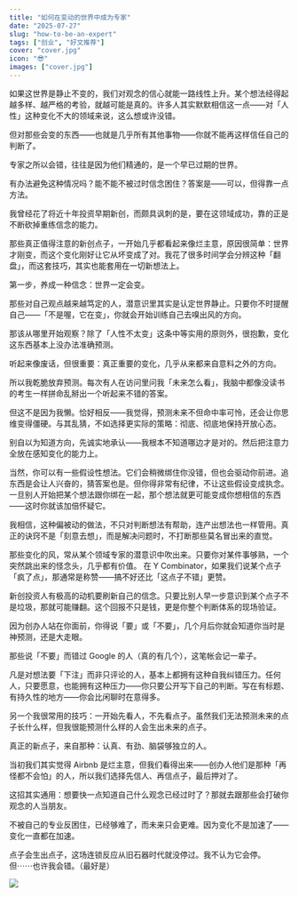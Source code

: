 ```yaml
---
title: "如何在变动的世界中成为专家"
date: "2025-07-27"
slug: "how-to-be-an-expert"
tags: ["创业", "好文推荐"]
cover: "cover.jpg"
icon: "😎"
images: ["cover.jpg"]
---
```

如果这世界是静止不变的，我们对观念的信心就能一路线性上升。某个想法经得起越多样、越严格的考验，就越可能是真的。许多人其实默默相信这一点——对「人性」这种变化不大的领域来说，这么想或许没错。



但对那些会变的东西——也就是几乎所有其他事物——你就不能再这样信任自己的判断了。



专家之所以会错，往往是因为他们精通的，是一个早已过期的世界。



有办法避免这种情况吗？能不能不被过时信念困住？答案是——可以，但得靠一点方法。



我曾经花了将近十年投资早期新创，而颇具讽刺的是，要在这领域成功，靠的正是不断砍掉重练信念的能力。



那些真正值得注意的新创点子，一开始几乎都看起来像烂主意，原因很简单：世界才刚变，而这个变化刚好让它从坏变成了对。我花了很多时间学会分辨这种「翻盘」，而这套技巧，其实也能套用在一切新想法上。



第一步，养成一种信念：世界一定会变。



那些对自己观点越来越笃定的人，潜意识里其实是认定世界静止。只要你不时提醒自己——「不是喔，它在变」，你就会开始训练自己去嗅出风的方向。



那该从哪里开始观察？除了「人性不太变」这条中等实用的原则外，很抱歉，变化这东西基本上没办法准确预测。



听起来像废话，但很重要：真正重要的变化，几乎从来都来自意料之外的方向。



所以我乾脆放弃预测。每次有人在访问里问我「未来怎么看」，我脑中都像没读书的考生一样拼命乱掰出一个听起来不错的答案。



但这不是因为我懒。恰好相反——我觉得，预测未来不但命中率可怜，还会让你思维变得僵硬。与其乱猜，不如选择更实际的策略：彻底、彻底地保持开放心态。



别自以为知道方向，先诚实地承认——我根本不知道哪边才是对的。然后把注意力全放在感知变化的能力上。



当然，你可以有一些假设性想法。它们会稍微绑住你没错，但也会驱动你前进。追东西是会让人兴奋的，猜答案也是。但你得非常有纪律，不让这些假设变成执念。
一旦别人开始把某个想法跟你绑在一起，那个想法就更可能变成你想相信的东西——这时你就该加倍怀疑它。



我相信，这种偏被动的做法，不只对判断想法有帮助，连产出想法也一样管用。真正的诀窍不是「刻意去想」，而是解决问题时，不打断那些莫名冒出来的直觉。



那些变化的风，常从某个领域专家的潜意识中吹出来。只要你对某件事够熟，一个突然跳出来的怪念头，几乎都有价值。
在 Y Combinator，如果我们说某个点子「疯了点」，那通常是称赞——搞不好还比「这点子不错」更赞。



新创投资人有极高的动机要刷新自己的信念。只要比别人早一步意识到某个点子不是垃圾，那就可能赚翻。这个回报不只是钱，更是你整个判断体系的现场验证。



因为创办人站在你面前，你得说「要」或「不要」，几个月后你就会知道你当时是神预测，还是大走眼。



那些说「不要」而错过 Google 的人（真的有几个），这笔帐会记一辈子。



凡是对想法要「下注」而非只评论的人，基本上都拥有这种自我纠错压力。任何人，只要愿意，也能拥有这种压力——你只要公开写下自己的判断。写在有标题、有持久性的地方——你会比闲聊时在意得多。



另一个我很常用的技巧：一开始先看人，不先看点子。虽然我们无法预测未来的点子长什么样，但我很能预测什么样的人会生出未来的点子。



真正的新点子，来自那种：认真、有劲、脑袋够独立的人。



当初我们其实觉得 Airbnb 是烂主意，但我们看得出来——创办人他们是那种「再怪都不会怕」的人，所以我们选择先信人、再信点子，最后押对了。



这招其实通用：想要快一点知道自己什么观念已经过时了？那就去跟那些会打破你观念的人当朋友。



不被自己的专业反困住，已经够难了，而未来只会更难。因为变化不是加速了——变化一直都在加速。



点子会生出点子，这场连锁反应从旧石器时代就没停过。我不认为它会停。
但⋯⋯也许我会错。（最好是）




![](https://prod-files-secure.s3.us-west-2.amazonaws.com/112d0858-5090-4d34-a606-b75eb8d65fd2/46476355-9cf3-4e99-9b7a-3531bc426380/1000202064.png?X-Amz-Algorithm=AWS4-HMAC-SHA256&X-Amz-Content-Sha256=UNSIGNED-PAYLOAD&X-Amz-Credential=ASIAZI2LB466Q5OPCGHG%2F20250904%2Fus-west-2%2Fs3%2Faws4_request&X-Amz-Date=20250904T034051Z&X-Amz-Expires=3600&X-Amz-Security-Token=IQoJb3JpZ2luX2VjEOz%2F%2F%2F%2F%2F%2F%2F%2F%2F%2FwEaCXVzLXdlc3QtMiJHMEUCIQDE%2BYNaCLUkCtHkPn5Z0EVdKGSrHEbfGkyn00ETKCZ3HwIgcYzBdntj2F5dzABwL2G7CrUjKPMS2sMEne7TgKoAbq0q%2FwMIVBAAGgw2Mzc0MjMxODM4MDUiDKzRsJMUq86iHTS3lircA9C2OLFCmten7K2FBdXGnCZFbzUkAZNjBywj5YhUvXz%2FclrREwg7UIpOJM4KAkiCcb187cmF3aFHSrIpRd%2FoHkUeXCckBoQlZyM8626TWhZzcCKI17Z9xw2cEfrdrFlAjjl6dK43nmRP%2B6OCvamRFVKMCs9LX3jsai211V8uDhXa7Oj9hwfUDl5QUEKfXug544jeDLtSzJU1%2Bj08sGV4dYyNFsvIstI0WZp2GosqSMh4PK6gw%2FojCweiLb1ZG59JGPX%2BV1PXbc%2FmQc2qfotqNJTQcNhMUJ%2FsYZVya54Ie0U8DzjxDQywjWXdZYoJV62K4CkKe9TJ3FGGrPSgXJeHtljFZd774JmWcH0swyP6GNFTWUQjI8uhIO%2FEyiuz7PKEODUBp9VWrBxt%2Fu2YO9WK1wJTD2y0ddX2fuK%2FxCqIVdZIwumtUZ5BDOIVnVSyOWhCNlnlHNxeEd78DGtwUxS4QHEnK5Jilobvaf36ZnuGUNWq76dI%2BxeTnuHjf%2B6pdnp%2BJJp%2BOgNwtuI%2FwT%2Bdm1MzLIH6YlxzS2p%2BNBKR1BQ%2B%2B74ERuvTFuS1ok8gADlFipXFOCmkpGZtCKEgRg7pLBn1MY0%2BCBddDGq8BlxgUKzbKL%2F7Hc8coX%2BtGg0yv230MLmL5MUGOqUBAiDPlUZ3na9HNOX39A%2FR3P3p46m9o%2B9dzQDJF3rojTRxj4RuXs%2FdlOSVpd%2FgZVAItWcd7EuZyfGgU9YNb2rv7fiupNbzjS43eBSpvdIoV0P%2Bdg8j8jDmSNO2u5vy1jy12ymAcR6B9B88E69xk2k970b5zc50HJEvSmLlnsnCBbgEHh5aBgX4hlHyoZCJlKPvnbXy4cH0XUr%2F7NjrzppvMxZtuA%2BQ&X-Amz-Signature=2ef7233037cbc4b7536b79e1b61672953203043d2be652c2dc9dd3857a537ace&X-Amz-SignedHeaders=host&x-amz-checksum-mode=ENABLED&x-id=GetObject)

